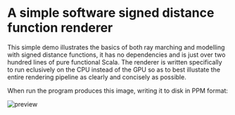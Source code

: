 # A simple software signed distance function renderer

This simple demo illustrates the basics of both ray marching and modelling with signed distance functions, it has no dependencies and is just over two hundred lines of pure functional Scala.  The renderer is written specifically to run eclusively on the CPU instead of the GPU so as to best illustate the entire rendering pipeline as clearly and concisely as possible.

When run the program produces this image, writing it to disk in PPM format:

![preview](https://raw.githubusercontent.com/sungiant/sdf/master/preview.png)